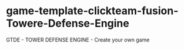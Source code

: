 # game-template-clickteam-fusion-Towere-Defense-Engine
GTDE - TOWER DEFENSE ENGINE - Create your own game
